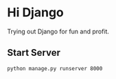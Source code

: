 # Hi Django

Trying out Django for fun and profit.

## Start Server

```shell
python manage.py runserver 8000
```